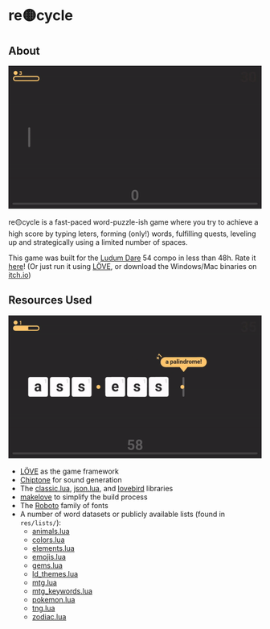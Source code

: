 # re🟡cycle
## About
![gif showing the game](github_resources/sc1.gif)

re🟡cycle is a fast-paced word-puzzle-ish game where you try to achieve a high score by typing leters, forming (only!) words, fulfilling quests, leveling up and strategically using a limited number of spaces.

This game was built for the [Ludum Dare](https://ldjam.com) 54 compo in less than 48h. Rate it [here](https://ldjam.com/events/ludum-dare/54/recycle)! (Or just run it using [LÖVE](https://love2d.org/), or download the Windows/Mac binaries on [itch.io](https://ovidios.itch.io/re-cycle))

## Resources Used
![gif showing the game](github_resources/sc2.gif)
- [LÖVE](https://love2d.org/) as the game framework
- [Chiptone](https://sfbgames.itch.io/chiptone) for sound generation
- The [classic.lua](https://github.com/rxi/classic), [json.lua](https://github.com/rxi/json.lua), and [lovebird](https://github.com/rxi/lovebird) libraries
- [makelove](https://github.com/pfirsich/makelove) to simplify the build process
- The [Roboto](https://fonts.google.com/specimen/Roboto) family of fonts
- A number of word datasets or publicly available lists (found in `res/lists/`):
  - [animals.lua](https://gist.github.com/EyeOfMidas/311e77b8b8c2f334fc8bdaf652c1f47f)
  - [colors.lua](https://github.com/codebrainz/color-names)
  - [elements.lua](https://gist.github.com/GoodmanSciences/c2dd862cd38f21b0ad36b8f96b4bf1ee)
  - [emojis.lua](https://github.com/datasets/emojis)
  - [gems.lua](https://en.wikipedia.org/wiki/List_of_gemstones_by_species)
  - [ld_themes.lua](https://en.wikipedia.org/wiki/Ludum_Dare)
  - [mtg.lua](https://scryfall.com)
  - [mtg_keywords.lua](https://media.wizards.com/2023/downloads/MagicCompRulesWOE%2020230901.pdf)
  - [pokemon.lua](https://github.com/lgreski/pokemonData)
  - [tng.lua](https://en.wikipedia.org/wiki/List_of_Star_Trek:_The_Next_Generation_episodes)
  - [zodiac.lua](https://en.wikipedia.org/wiki/Astrological_sign)

